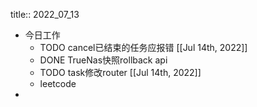 title:: 2022_07_13

- 今日工作
	- TODO cancel已结束的任务应报错 [[Jul 14th, 2022]]
	- DONE TrueNas快照rollback api
	- TODO task修改router [[Jul 14th, 2022]]
	- leetcode
-
